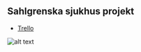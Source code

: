 
## Sahlgrenska sjukhus projekt

  * [Trello]



  [Trello]: https://trello.com/b/9EBDE9Be/tuesday "Gå till trello"
  
  
 

![alt text](https://www.syracuse.com/resizer/wLBL8QFA4MT1G7y28rLogRS819Y=/1280x0/smart/advancelocal-adapter-image-uploads.s3.amazonaws.com/image.advance.net/home/adv-media/width2048/img/newyorkupstatecom_national_desk_blog/photo/2016/07/28/surgeryjpg-e10f6c11dab2a6a0.jpg)
